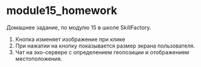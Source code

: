# module15_homework

Домашнее задание, по модулю 15 в школе SkillFactory.
1) Кнопка изменяет изображение при клике
2) При нажатии на кнопку показывается размер экрана пользователя.
3) Чат на эхо-сервере с определением геопозиции и отображением местоположения.
